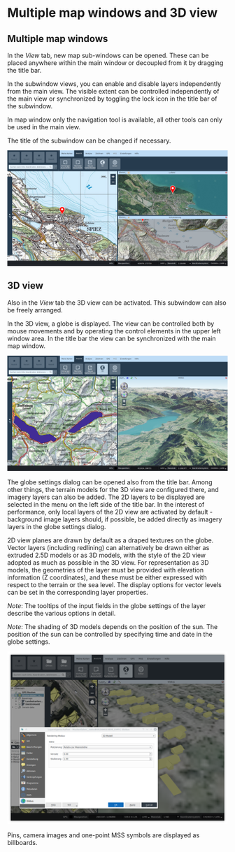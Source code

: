 # Multiple map windows and 3D view

## Multiple map windows

In the *View* tab, new map sub-windows can be opened. These can be placed anywhere within the main window or decoupled from it by dragging the title bar.

In the subwindow views, you can enable and disable layers independently from the main view. The visible extent can be controlled independently of the main view or synchronized by toggling the lock icon in the title bar of the subwindow.

In map window only the navigation tool is available, all other tools can only be used in the main view.

The title of the subwindow can be changed if necessary.

<img src="../media/image13.png" />

## 3D view

Also in the *View* tab  the 3D view can be activated. This subwindow can also be freely arranged.

In the 3D view, a globe is displayed. The view can be controlled both by mouse movements and by operating the control elements in the upper left window area. In the title bar the view can be synchronized with the main map window.

<img src="../media/image14.png" />

The globe settings dialog can be opened also from the title bar. Among other things, the terrain models for the 3D view are configured there, and imagery layers can also be added. The 2D layers to be displayed are selected in the menu on the left side of the title bar. In the interest of performance, only local layers of the 2D view are activated by default - background image layers should, if possible, be added directly as imagery layers in the globe settings dialog.

2D view planes are drawn by default as a draped textures on the globe. Vector layers (including redlining) can alternatively be drawn either as extruded 2.5D models or as 3D models, with the style of the 2D view adopted as much as possible in the 3D view. For representation as 3D models, the geometries of the layer must be provided with elevation information (Z coordinates), and these must be either expressed with respect to the terrain or the sea level. The display options for vector levels can be set in the corresponding layer properties.

*Note*: The tooltips of the input fields in the globe settings of the layer describe the various options in detail.

*Note*: The shading of 3D models depends on the position of the sun. The position of the sun can be controlled by specifying time and date in the globe settings.

<img src="../media/image15.png" />

Pins, camera images and one-point MSS symbols are displayed as billboards.
